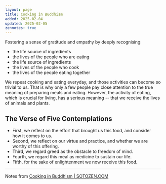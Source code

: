 ```yaml
---
layout: page
title: Cooking in Buddhism
added: 2025-02-04
updated: 2025-02-05
zennotes: true
---
```


Fostering a sense of gratitude and empathy by deeply recognising

- the life source of ingredients
- the lives of the people who are eating
- the life source of ingredients
- the lives of the people who cook
- the lives of the people eating together

We repeat cooking and eating everyday, and those activities can become so trivial to us. That is why only a few people pay close attention to the true meaning of preparing meals and eating. However, the activity of eating, which is crucial for living, has a serious meaning -- that we receive the lives of animals and plants.

## The Verse of Five Contemplations

- First, we reflect on the effort that brought us this food, and consider how it comes to us.
- Second, we reflect on our virtue and practice, and whether we are worthy of this offering.
- Third, we regard greed as the obstacle to freedom of mind.
- Fourth, we regard this meal as medicine to sustain our life.
- Fifth, for the sake of enlightenment we now receive this food.

---

Notes from [Cooking in Buddhism | SOTOZEN.COM](https://www.sotozen.com/eng/practice/food/cooking/index.html)